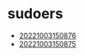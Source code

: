 # sudoers
- [20221003150876](/zet/20221003150876/README.md)
- [20221003150875](/zet/20221003150875/README.md)

